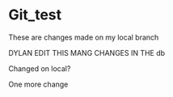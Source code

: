 # Git_test
These are changes made on my local branch

DYLAN EDIT THIS MANG
CHANGES IN THE db

Changed on local?

One more change

